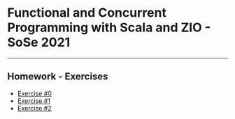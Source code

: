 # Functional and Concurrent Programming with Scala and ZIO - SoSe 2021
---------------------
## Homework - Exercises 
- [Exercise #0](Exercise_0.md)
- [Exercise #1](Exercise_1.md)
- [Exercise #2](Exercise_2.md)